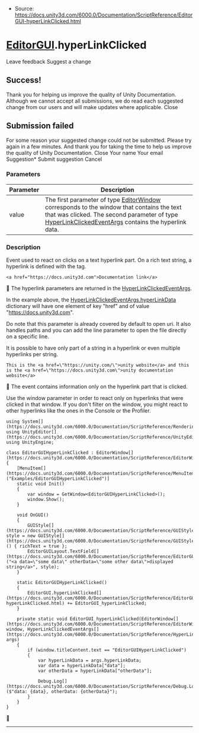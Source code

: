 * Source: https://docs.unity3d.com/6000.0/Documentation/ScriptReference/EditorGUI-hyperLinkClicked.html

#  [EditorGUI](https://docs.unity3d.com/6000.0/Documentation/ScriptReference/EditorGUI.html).hyperLinkClicked
Leave feedback
Suggest a change
## Success!
Thank you for helping us improve the quality of Unity Documentation. Although we cannot accept all submissions, we do read each suggested change from our users and will make updates where applicable.
Close
## Submission failed
For some reason your suggested change could not be submitted. Please <a>try again</a> in a few minutes. And thank you for taking the time to help us improve the quality of Unity Documentation.
Close
Your name Your email Suggestion* Submit suggestion
Cancel
### Parameters
Parameter | Description  
---|---  
value | The first parameter of type [EditorWindow](https://docs.unity3d.com/6000.0/Documentation/ScriptReference/EditorWindow.html) corresponds to the window that contains the text that was clicked. The second parameter of type [HyperLinkClickedEventArgs](https://docs.unity3d.com/6000.0/Documentation/ScriptReference/HyperLinkClickedEventArgs.html) contains the hyperlink data.  
### Description
Event used to react on clicks on a text hyperlink part.
On a rich text string, a hyperlink is defined with the <a> tag.
```
<a href="https://docs.unity3d.com">Documentation link</a>
```

The hyperlink parameters are returned in the [HyperLinkClickedEventArgs](https://docs.unity3d.com/6000.0/Documentation/ScriptReference/HyperLinkClickedEventArgs.html).  
  
In the example above, the [HyperLinkClickedEventArgs.hyperLinkData](https://docs.unity3d.com/6000.0/Documentation/ScriptReference/HyperLinkClickedEventArgs-hyperLinkData.html) dictionary will have one element of key "href" and of value "https://docs.unity3d.com".  
  
Do note that this parameter is already covered by default to open uri. It also handles paths and you can add the line parameter to open the file directly on a specific line.  
  
It is possible to have only part of a string in a hyperlink or even multiple hyperlinks per string.
```
This is the <a href=\"https://unity.com/\">unity website</a> and this is the <a href=\"https://docs.unity3d.com\">unity documentation website</a>
```

The event contains information only on the hyperlink part that is clicked.  
  
Use the window parameter in order to react only on hyperlinks that were clicked in that window. If you don't filter on the window, you might react to other hyperlinks like the ones in the Console or the Profiler.
```
using System[](https://docs.unity3d.com/6000.0/Documentation/ScriptReference/Rendering.VirtualTexturing.System.html);
using UnityEditor[](https://docs.unity3d.com/6000.0/Documentation/ScriptReference/UnityEditor.html);
using UnityEngine;

class EditorGUIHyperLinkClicked : EditorWindow[](https://docs.unity3d.com/6000.0/Documentation/ScriptReference/EditorWindow.html)
{
    [MenuItem[](https://docs.unity3d.com/6000.0/Documentation/ScriptReference/MenuItem.html)("Examples/EditorGUIHyperLinkClicked")]
    static void Init()
    {
        var window = GetWindow<EditorGUIHyperLinkClicked>();
        window.Show();
    }

    void OnGUI()
    {
        GUIStyle[](https://docs.unity3d.com/6000.0/Documentation/ScriptReference/GUIStyle.html) style = new GUIStyle[](https://docs.unity3d.com/6000.0/Documentation/ScriptReference/GUIStyle.html)() { richText = true };
        EditorGUILayout.TextField[](https://docs.unity3d.com/6000.0/Documentation/ScriptReference/EditorGUILayout.TextField.html)("<a data=\"some data\" otherData=\"some other data\">displayed string</a>", style);
    }

    static EditorGUIHyperLinkClicked()
    {
        EditorGUI.hyperLinkClicked[](https://docs.unity3d.com/6000.0/Documentation/ScriptReference/EditorGUI-hyperLinkClicked.html) += EditorGUI_hyperLinkClicked;
    }

    private static void EditorGUI_hyperLinkClicked(EditorWindow[](https://docs.unity3d.com/6000.0/Documentation/ScriptReference/EditorWindow.html) window, HyperLinkClickedEventArgs[](https://docs.unity3d.com/6000.0/Documentation/ScriptReference/HyperLinkClickedEventArgs.html) args)
    {
        if (window.titleContent.text == "EditorGUIHyperLinkClicked")
        {
            var hyperLinkData = args.hyperLinkData;
            var data = hyperLinkData["data"];
            var otherData = hyperLinkData["otherData"];

            Debug.Log[](https://docs.unity3d.com/6000.0/Documentation/ScriptReference/Debug.Log.html)($"data: {data}, otherData: {otherData}");
        }
    }
}

```

* * *
